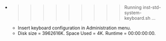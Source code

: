 * >>>>>>>>> Running inst-std-system-keyboard.sh ...
  * Insert keyboard configuration in Administration menu.
  * Disk size = 3962616K. Space Used = 4K. Runtime = 00:00:00:00.
